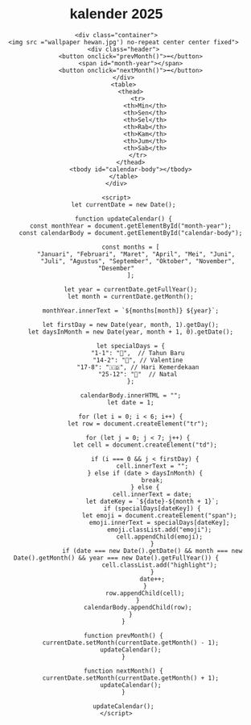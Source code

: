 # kalender 2025
                    
<html lang="id">
<head>
    <meta charset="UTF-8">
    <meta name="viewport" content="width=device-width, initial-scale=1.0">
    <title>Kalender Hewan Lucu</title>
    <style>
        body {
            font-family: 'Comic Sans MS', cursive, sans-serif;
            background: url('wallpaper hewan.jpg') no-repeat center center fixed;
            background-size: cover;
            text-align: center;
            margin: 0;
            padding: 0;https:
        }
        .container {
            max-width: 400px;
            margin: 50px auto;
            padding: 20px;
            background: rgba(255, 255, 255, 0.8);
            border-radius: 15px;
            box-shadow: 5px 5px 15px rgba(0, 0, 0, 0.2);
            position: relative;
        }
        .header {
            display: flex;
            justify-content: space-between;
            align-items: center;
            font-size: 18px;
            font-weight: bold;
            margin-bottom: 10px;
        }
        button {
            background: #4da8da;
            color: white;
            border: none;
            padding: 5px 10px;
            border-radius: 5px;
            cursor: pointer;
            font-size: 16px;
        }
        button:hover {
            background: #3b8bbf;
        }
        table {
            width: 100%;
            border-collapse: collapse;
        }
        th, td {
            width: 14%;
            padding: 10px;
            text-align: center;
            font-size: 16px;
            border-radius: 10px;
        }
        th {
            background: #66c2ff;
            color: white;
        }
        td {
            background: #a3d5ff;
            cursor: pointer;
            position: relative;
        }
        td:hover {
            background: #87c0ff;
        }
        .highlight {
            background: #ffcc00 !important;
            color: #000;
            font-weight: bold;
        }
        .emoji {
            font-size: 20px;
            position: absolute;
            top: 5px;
            right: 5px;
        }
        .cute-character {
            width: 80px;
            height: 80px;
            position: absolute;
            top: -40px;
            right: -20px;
        }
    </style>
</head>
<body>

    <div class="container">
        <img src ="wallpaper hewan.jpg') no-repeat center center fixed">
        <div class="header">
            <button onclick="prevMonth()">⬅</button>
            <span id="month-year"></span>
            <button onclick="nextMonth()">➡</button>
        </div>
        <table>
            <thead>
                <tr>
                    <th>Min</th>
                    <th>Sen</th>
                    <th>Sel</th>
                    <th>Rab</th>
                    <th>Kam</th>
                    <th>Jum</th>
                    <th>Sab</th>
                </tr>
            </thead>
            <tbody id="calendar-body"></tbody>
        </table>
    </div>

    <script>
        let currentDate = new Date();

        function updateCalendar() {
            const monthYear = document.getElementById("month-year");
            const calendarBody = document.getElementById("calendar-body");

            const months = [
                "Januari", "Februari", "Maret", "April", "Mei", "Juni", 
                "Juli", "Agustus", "September", "Oktober", "November", "Desember"
            ];

            let year = currentDate.getFullYear();
            let month = currentDate.getMonth();

            monthYear.innerText = `${months[month]} ${year}`;

            let firstDay = new Date(year, month, 1).getDay();
            let daysInMonth = new Date(year, month + 1, 0).getDate();

            let specialDays = {
                "1-1": "🎉",  // Tahun Baru
                "14-2": "💖", // Valentine
                "17-8": "🇮🇩", // Hari Kemerdekaan
                "25-12": "🎄"  // Natal
            };

            calendarBody.innerHTML = "";
            let date = 1;

            for (let i = 0; i < 6; i++) {
                let row = document.createElement("tr");

                for (let j = 0; j < 7; j++) {
                    let cell = document.createElement("td");

                    if (i === 0 && j < firstDay) {
                        cell.innerText = "";
                    } else if (date > daysInMonth) {
                        break;
                    } else {
                        cell.innerText = date;
                        let dateKey = `${date}-${month + 1}`;
                        if (specialDays[dateKey]) {
                            let emoji = document.createElement("span");
                            emoji.innerText = specialDays[dateKey];
                            emoji.classList.add("emoji");
                            cell.appendChild(emoji);
                        }
                        if (date === new Date().getDate() && month === new Date().getMonth() && year === new Date().getFullYear()) {
                            cell.classList.add("highlight");
                        }
                        date++;
                    }
                    row.appendChild(cell);
                }
                calendarBody.appendChild(row);
            }
        }

        function prevMonth() {
            currentDate.setMonth(currentDate.getMonth() - 1);
            updateCalendar();
        }

        function nextMonth() {
            currentDate.setMonth(currentDate.getMonth() + 1);
            updateCalendar();
        }

        updateCalendar();
    </script>
